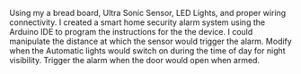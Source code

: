 Using my a bread board, Ultra Sonic Sensor, LED Lights, and proper wiring connectivity. I created a smart home security alarm system using the Arduino IDE to program the instructions for the the device. I could manipulate the distance at which the sensor would trigger the alarm. Modify when the Automatic lights would switch on during the time of day for night visibility. Trigger the alarm when the door would open when armed.
